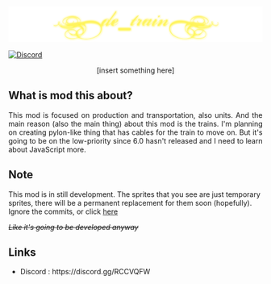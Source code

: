 <p align="center">
<img alt="Logo" src="logo.png"> </p>

[![Discord](https://img.shields.io/discord/704355237246402721)](https://discord.gg/RCCVQFW)

<p align="center"> [insert something here] </p>

## What is mod this about?

<p align=justify>
This mod is focused on production and transportation, also units. And the main reason (also the main thing) about this mod is the trains. I'm planning on creating pylon-like thing that has cables for the train to move on. But it's going to be on the low-priority since 6.0 hasn't released and I need to learn about JavaScript more. </p>

## Note

This mod is in still development. The sprites that you see are just temporary sprites, there will be a permanent replacement for them soon (hopefully). Ignore the commits, or click [here](https://www.google.com/url?sa=t&source=web&rct=j&url=https://www.youtube.com/watch%3Fv%3DdQw4w9WgXcQ&ved=2ahUKEwjMuKvG0IXpAhWaeisKHa3FDtYQ3ywwAnoECBUQIQ&usg=AOvVaw0aHtehaphMhOCAkCydRLZU)

_~~Like it's going to be developed anyway~~_

## Links
<ul>
<li> Discord : https://discord.gg/RCCVQFW
</ul>
